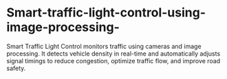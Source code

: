 # Smart-traffic-light-control-using-image-processing-
Smart Traffic Light Control monitors traffic using cameras and image processing. It detects vehicle density in real-time and automatically adjusts signal timings to reduce congestion, optimize traffic flow, and improve road safety.
